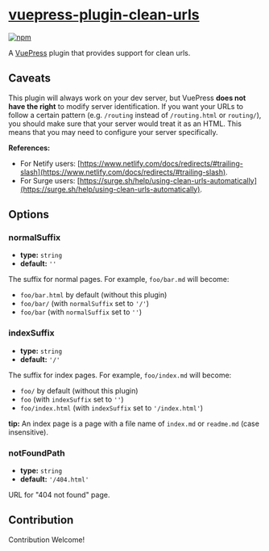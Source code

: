 # [vuepress-plugin-clean-urls](https://vuepress.github.io/plugins/clean-urls.html)

[![npm](https://img.shields.io/npm/v/vuepress-plugin-clean-urls.svg)](https://www.npmjs.com/package/vuepress-plugin-clean-urls)

A [VuePress](https://vuepress.vuejs.org/) plugin that provides support for clean urls.

## Caveats

This plugin will always work on your dev server, but VuePress **does not have the right** to modify server identification. If you want your URLs to follow a certain pattern (e.g. `/routing` instead of `/routing.html` or `routing/`), you should make sure that your server would treat it as an HTML. This means that you may need to configure your server specifically.

**References:**

- For Netify users: [https://www.netlify.com/docs/redirects/#trailing-slash](https://www.netlify.com/docs/redirects/#trailing-slash).
- For Surge users: [https://surge.sh/help/using-clean-urls-automatically](https://surge.sh/help/using-clean-urls-automatically).

## Options

### normalSuffix

- **type:** `string`
- **default:** `''`

The suffix for normal pages. For example, `foo/bar.md` will become:

- `foo/bar.html` by default (without this plugin)
- `foo/bar/` (with `normalSuffix` set to `'/'`)
- `foo/bar` (with `normalSuffix` set to `''`)

### indexSuffix

- **type:** `string`
- **default:** `'/'`

The suffix for index pages. For example, `foo/index.md` will become:

- `foo/` by default (without this plugin)
- `foo` (with `indexSuffix` set to `''`)
- `foo/index.html` (with `indexSuffix` set to `'/index.html'`)

**tip:** An index page is a page with a file name of `index.md` or `readme.md` (case insensitive).

### notFoundPath

- **type:** `string`
- **default:** `'/404.html'`

URL for "404 not found" page.

## Contribution

Contribution Welcome!
